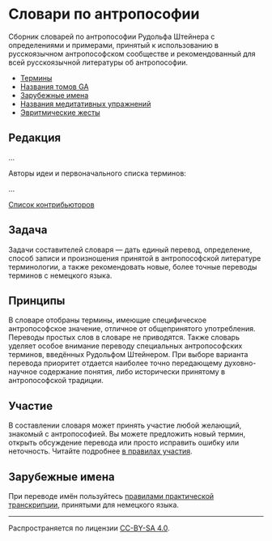 # Словари по антропософии

Сборник словарей по антропософии Рудольфа Штейнера с определениями и примерами, принятый к использованию в русскоязычном антропософском сообществе и рекомендованный для всей русскоязычной литературы об антропософии.

- [Термины](dictionary.md)
- [Названия томов GA](GA.md)
- [Зарубежные имена](names.md)
- [Названия медитативных упражнений](meditations.md)
- [Эвритмические жесты](eurythmy.md)

## Редакция

…

Авторы идеи и первоначального списка терминов:

…

[Список контрибьюторов](https://github.com/anthroposophy-ru/dictionary/graphs/contributors)

## Задача

Задачи составителей словаря — дать единый перевод, определение, способ записи и произношения принятой в антропософской литературе терминологии, а также рекомендовать новые, более точные переводы терминов с немецкого языка.

## Принципы

В словаре отобраны термины, имеющие специфическое антропософское значение, отличное от общепринятого употребления. Переводы простых слов в словаре не приводятся. Также словарь уделяет особое внимание переводу специальных антропософских терминов, введённых Рудольфом Штейнером. При выборе варианта перевода приоритет отдается наиболее точно передающему духовно-научное содержание понятия, либо исторически принятому в антропософской традиции.

## Участие

В составлении словаря может принять участие любой желающий, знакомый с антропософией. Вы можете предложить новый термин, открыть обсуждение перевода или просто исправить ошибку или неточность. Читайте подробнее [в правилах участия](CONTRIBUTING.md).

## Зарубежные имена

При переводе имён пользуйтесь [правилами практической транскрипции](https://ru.wikipedia.org/wiki/Категория:Практическая_транскрипция_с_русским_языком), принятыми для немецкого языка.

---

Распространяется по лицензии [CC-BY-SA 4.0](https://creativecommons.org/licenses/by-sa/4.0/deed.ru).
